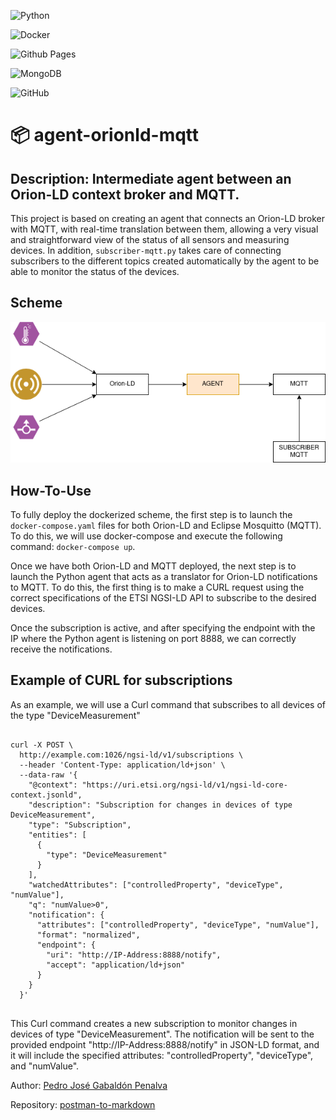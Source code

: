 ![Python](https://img.shields.io/badge/python-3670A0?style=for-the-badge&logo=python&logoColor=ffdd54)

![Docker](https://img.shields.io/badge/docker-%230db7ed.svg?style=for-the-badge&logo=docker&logoColor=white)

![Github Pages](https://img.shields.io/badge/github%20pages-121013?style=for-the-badge&logo=github&logoColor=white)

![MongoDB](https://img.shields.io/badge/MongoDB-%234ea94b.svg?style=for-the-badge&logo=mongodb&logoColor=white)

![GitHub](https://img.shields.io/badge/github-%23121011.svg?style=for-the-badge&logo=github&logoColor=white)

# 📦  agent-orionld-mqtt
## Description: Intermediate agent between an Orion-LD context broker and MQTT.

This project is based on creating an agent that connects an Orion-LD broker with MQTT, with real-time translation between them, allowing a very visual and straightforward view of the status of all sensors and measuring devices. In addition, `subscriber-mqtt.py` takes care of connecting subscribers to the different topics created automatically by the agent to be able to monitor the status of the devices.

## Scheme

![Drag Racing](./resources/scheme.png)


## How-To-Use

To fully deploy the dockerized scheme, the first step is to launch the `docker-compose.yaml` files for both Orion-LD and Eclipse Mosquitto (MQTT). To do this, we will use docker-compose and execute the following command: `docker-compose up`.

Once we have both Orion-LD and MQTT deployed, the next step is to launch the Python agent that acts as a translator for Orion-LD notifications to MQTT. To do this, the first thing is to make a CURL request using the correct specifications of the ETSI NGSI-LD API to subscribe to the desired devices.

Once the subscription is active, and after specifying the endpoint with the IP where the Python agent is listening on port 8888, we can correctly receive the notifications.

## Example of CURL for subscriptions

As an example, we will use a Curl command that subscribes to all devices of the type "DeviceMeasurement"

```

curl -X POST \
  http://example.com:1026/ngsi-ld/v1/subscriptions \
  --header 'Content-Type: application/ld+json' \
  --data-raw '{
    "@context": "https://uri.etsi.org/ngsi-ld/v1/ngsi-ld-core-context.jsonld",
    "description": "Subscription for changes in devices of type DeviceMeasurement",
    "type": "Subscription",
    "entities": [
      {
        "type": "DeviceMeasurement"
      }
    ],
    "watchedAttributes": ["controlledProperty", "deviceType", "numValue"],
    "q": "numValue>0",
    "notification": {
      "attributes": ["controlledProperty", "deviceType", "numValue"],
      "format": "normalized",
      "endpoint": {
        "uri": "http://IP-Address:8888/notify",
        "accept": "application/ld+json"
      }
    }
  }'


```

This Curl command creates a new subscription to monitor changes in devices of type "DeviceMeasurement". The notification will be sent to the provided endpoint "http://IP-Address:8888/notify" in JSON-LD format, and it will include the specified attributes: "controlledProperty", "deviceType", and "numValue".

Author: [Pedro José Gabaldón Penalva](https://github.com/CodeStrik/)

Repository: [postman-to-markdown](https://github.com/CodeStrik/agent-orionld-mqtt/tree/main)